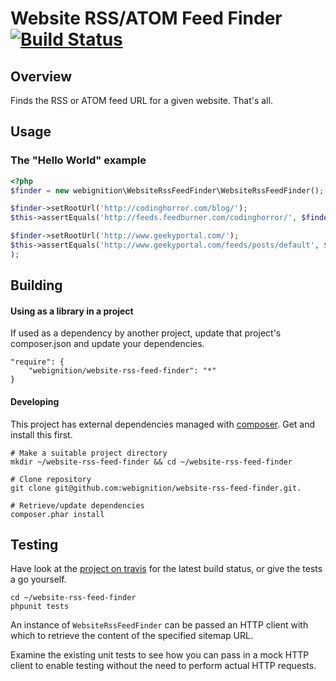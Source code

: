 Website RSS/ATOM Feed Finder [![Build Status](https://secure.travis-ci.org/webignition/website-rss-feed-finder.png?branch=master)](http://travis-ci.org/webignition/website-rss-feed-finder)
===========================

Overview
---------

Finds the RSS or ATOM feed URL for a given website. That's all.

Usage
-----

### The "Hello World" example

```php
<?php
$finder = new webignition\WebsiteRssFeedFinder\WebsiteRssFeedFinder();        

$finder->setRootUrl('http://codinghorror.com/blog/');
$this->assertEquals('http://feeds.feedburner.com/codinghorror/', $finder->getRssFeedUrl());

$finder->setRootUrl('http://www.geekyportal.com/');        
$this->assertEquals('http://www.geekyportal.com/feeds/posts/default', $finder->getAtomFeedUrl());        
);
```

Building
--------

#### Using as a library in a project

If used as a dependency by another project, update that project's composer.json
and update your dependencies.

    "require": {
        "webignition/website-rss-feed-finder": "*"      
    }

#### Developing

This project has external dependencies managed with [composer][3]. Get and install this first.

    # Make a suitable project directory
    mkdir ~/website-rss-feed-finder && cd ~/website-rss-feed-finder

    # Clone repository
    git clone git@github.com:webignition/website-rss-feed-finder.git.

    # Retrieve/update dependencies
    composer.phar install

Testing
-------

Have look at the [project on travis][4] for the latest build status, or give the tests
a go yourself.

    cd ~/website-rss-feed-finder
    phpunit tests

An instance of `WebsiteRssFeedFinder` can be passed an HTTP client with which
to retrieve the content of the specified sitemap URL.

Examine the existing unit tests to see how you can pass in a mock HTTP client to
enable testing without the need to perform actual HTTP requests.


[3]: http://getcomposer.org
[4]: http://travis-ci.org/webignition/website-rss-feed-finder/builds